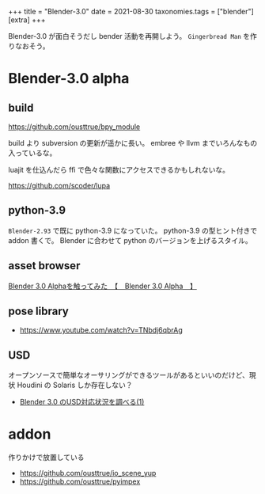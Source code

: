 +++
title = "Blender-3.0"
date = 2021-08-30
taxonomies.tags = ["blender"]
[extra]
+++

Blender-3.0 が面白そうだし bender 活動を再開しよう。
`Gingerbread Man` を作りなおそう。

# Blender-3.0 alpha
## build

<https://github.com/ousttrue/bpy_module>

build より subversion の更新が遥かに長い。
embree や llvm までいろんなもの入っているな。

luajit を仕込んだら ffi で色々な関数にアクセスできるかもしれないな。

<https://github.com/scoder/lupa>

## python-3.9

`Blender-2.93` で既に python-3.9 になっていた。
python-3.9 の型ヒント付きで addon 書くで。
Blender に合わせて python のバージョンを上げるスタイル。

## asset browser

[Blender 3.0 Alphaを触ってみた　【　Blender 3.0 Alpha　】](https://ameblo.jp/kay-nea/entry-12688563203.html)

## pose library

* <https://www.youtube.com/watch?v=TNbdj6qbrAg>

## USD

オープンソースで簡単なオーサリングができるツールがあるといいのだけど、現状 Houdini の Solaris しか存在しない？

* [Blender 3.0 のUSD対応状況を調べる(1)](https://zenn.dev/remiria/articles/a4c8e4a80caec7)

# addon

作りかけで放置している

* <https://github.com/ousttrue/io_scene_yup>
* <https://github.com/ousttrue/pyimpex>

